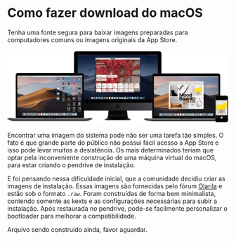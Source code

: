 # Como fazer download do macOS
Tenha uma fonte segura para baixar imagens preparadas para computadores comuns ou imagens originais da App Store.

![macOS](media/macOS.png)

Encontrar uma imagem do sistema pode não ser uma tarefa tão simples. O fato é que grande parte do público não possui fácil acesso a App Store e isso pode levar muitos a desistência. Os mais determinados teriam que optar pela inconveniente construção de uma máquina virtual do macOS, para estar criando o pendrive de instalação.

E foi pensando nessa dificuldade inicial, que a comunidade decidiu criar as imagens de instalação. Essas imagens são fornecidas pelo fórum [Olarila](http://olarila.com/forum/) e estão sob o formato `.raw`. Foram construídas de forma bem minimalista, contendo somente as kexts e as configurações necessárias para subir a instalação. Após restaurada no pendrive, pode-se facilmente personalizar o bootloader para melhorar a compatibilidade.

Arquivo sendo construído ainda, favor aguardar.